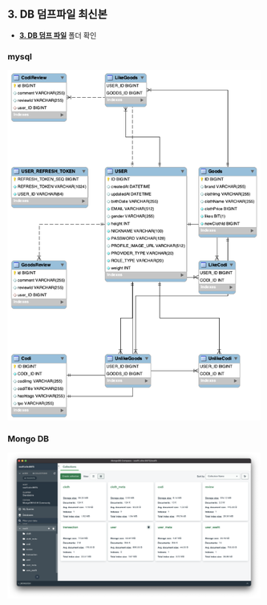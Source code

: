 ## 3. DB 덤프파일 최신본

* **<u>3. DB 덤프 파일</u>** 폴더 확인



### mysql 

![erd](.\img\ERD.png)



### Mongo DB

![mongo](.\img\MongoDB_Collections.png)

